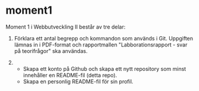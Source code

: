 # moment1

Moment 1 i Webbutveckling II består av tre delar:

1. Förklara ett antal begrepp och kommandon som används i Git. Uppgiften lämnas in i PDF-format och rapportmallen "Labborationsrapport - svar på teorifrågor" ska användas.

2. 
    * Skapa ett konto på Github och skapa ett nytt repository som minst innehåller en README-fil (detta repo).
    * Skapa en personlig README-fil för sin profil.
